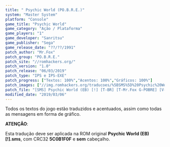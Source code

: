 ```yaml
---
title: " Psychic World (PO.B.R.E.)"
system: "Master System"
platform: "Console"
game_title: "Psychic World"
game_category: "Ação / Plataforma"
game_players: "1"
game_developer: "Sanritsu"
game_publisher: "Sega"
game_release_date: "??/??/1991"
patch_author: "Mr.Fox"
patch_group: "PO.B.R.E."
patch_site: "//romhackers.org/"
patch_version: "1.0"
patch_release: "06/03/2019"
patch_type: "IPS e IPS-EXE"
patch_progress: ["Textos: 100%","Acentos: 100%","Gráficos: 100%"]
patch_images: ["//img.romhackers.org/traducoes/%5BSMS%5D%20Psychic%20World%20-%20POBRE%20-%201.png","//img.romhackers.org/traducoes/%5BSMS%5D%20Psychic%20World%20-%20POBRE%20-%202.png","//img.romhackers.org/traducoes/%5BSMS%5D%20Psychic%20World%20-%20POBRE%20-%203.png"]
patch_file: "[SMS] Psychic World (EB) [!] [T-BR] [T-Mr.Fox G-POBRE] [V-1.0 P-100% A-2019].7z"
modified_date: "2019/03/06"
---
```

Todos os textos do jogo estão traduzidos e acentuados, assim como todas as mensagens em forma de gráfico.

<b>ATENÇÃO</b>:

Esta tradução deve ser aplicada na ROM original <b>Psychic World (EB) [!].sms</b>, com CRC32 <b>5C0B1F0F</b> e <b>sem</b> cabeçalho.
